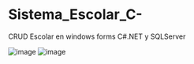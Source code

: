 # Sistema_Escolar_C-
CRUD Escolar en windows forms C#.NET y SQLServer

![image](https://user-images.githubusercontent.com/101306131/166181512-ac2d2eb6-790a-4039-a819-a3624af331c2.png)
![image](https://user-images.githubusercontent.com/101306131/166181617-97786d83-29e3-40ac-a91c-dc73b6a77b6a.png)

